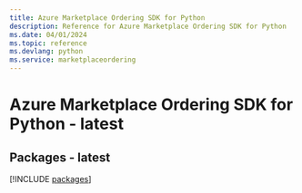 ```yaml
---
title: Azure Marketplace Ordering SDK for Python
description: Reference for Azure Marketplace Ordering SDK for Python
ms.date: 04/01/2024
ms.topic: reference
ms.devlang: python
ms.service: marketplaceordering
---
```

# Azure Marketplace Ordering SDK for Python - latest
## Packages - latest
[!INCLUDE [packages](marketplace-ordering-index.md)]